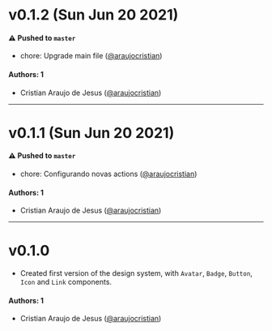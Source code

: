 # v0.1.2 (Sun Jun 20 2021)

#### ⚠️ Pushed to `master`

- chore: Upgrade main file ([@araujocristian](https://github.com/araujocristian))

#### Authors: 1

- Cristian Araujo de Jesus ([@araujocristian](https://github.com/araujocristian))

---

# v0.1.1 (Sun Jun 20 2021)

#### ⚠️ Pushed to `master`

- chore: Configurando novas actions ([@araujocristian](https://github.com/araujocristian))

#### Authors: 1

- Cristian Araujo de Jesus ([@araujocristian](https://github.com/araujocristian))

---

# v0.1.0

- Created first version of the design system, with `Avatar`, `Badge`, `Button`, `Icon` and `Link` components.

#### Authors: 1

- Cristian Araujo de Jesus ([@araujocristian](https://github.com/araujocristian))
